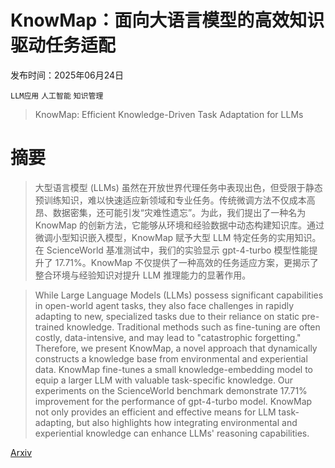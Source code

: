 # KnowMap：面向大语言模型的高效知识驱动任务适配

发布时间：2025年06月24日

`LLM应用` `人工智能` `知识管理`

> KnowMap: Efficient Knowledge-Driven Task Adaptation for LLMs

# 摘要

> 大型语言模型 (LLMs) 虽然在开放世界代理任务中表现出色，但受限于静态预训练知识，难以快速适应新领域和专业任务。传统微调方法不仅成本高昂、数据密集，还可能引发“灾难性遗忘”。为此，我们提出了一种名为 KnowMap 的创新方法，它能够从环境和经验数据中动态构建知识库。通过微调小型知识嵌入模型，KnowMap 赋予大型 LLM 特定任务的实用知识。在 ScienceWorld 基准测试中，我们的实验显示 gpt-4-turbo 模型性能提升了 17.71%。KnowMap 不仅提供了一种高效的任务适应方案，更揭示了整合环境与经验知识对提升 LLM 推理能力的显著作用。

> While Large Language Models (LLMs) possess significant capabilities in open-world agent tasks, they also face challenges in rapidly adapting to new, specialized tasks due to their reliance on static pre-trained knowledge. Traditional methods such as fine-tuning are often costly, data-intensive, and may lead to "catastrophic forgetting." Therefore, we present KnowMap, a novel approach that dynamically constructs a knowledge base from environmental and experiential data. KnowMap fine-tunes a small knowledge-embedding model to equip a larger LLM with valuable task-specific knowledge. Our experiments on the ScienceWorld benchmark demonstrate 17.71% improvement for the performance of gpt-4-turbo model. KnowMap not only provides an efficient and effective means for LLM task-adapting, but also highlights how integrating environmental and experiential knowledge can enhance LLMs' reasoning capabilities.

[Arxiv](https://arxiv.org/abs/2506.19527)